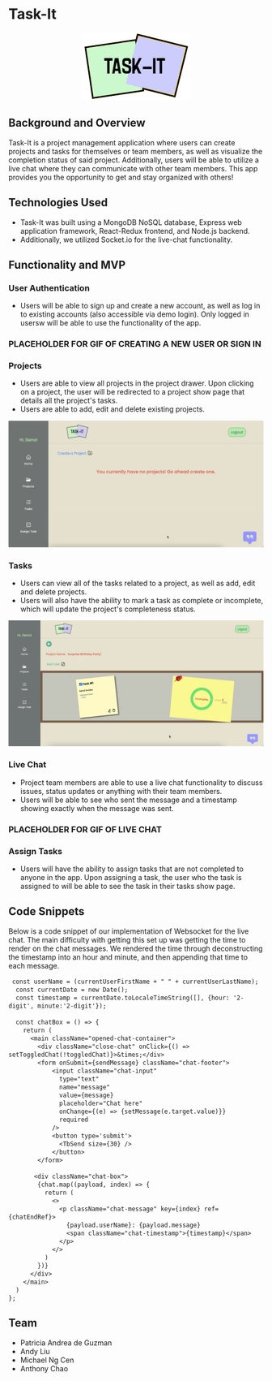 # Task-It

<p align="center">
  <img src="/frontend/src/assets/images/task-it-logo.png" alt="task-it-logo">
</p>

## Background and Overview

Task-It is a project management application where users can create projects and tasks for themselves or team members, as well as visualize the completion status of said project. Additionally, users will be able to utilize a live chat where they can communicate with other team members. This app provides you the opportunity to get and stay organized with others!

## Technologies Used
* Task-It was built using a MongoDB NoSQL database, Express web application framework, React-Redux frontend, and Node.js backend.
* Additionally, we utilized Socket.io for the live-chat functionality.

## Functionality and MVP

### User Authentication
* Users will be able to sign up and create a new account, as well as log in to existing accounts (also accessible via demo login). Only logged in usersw will be able to use the functionality of the app.

### PLACEHOLDER FOR GIF OF CREATING A NEW USER OR SIGN IN

### Projects
* Users are able to view all projects in the project drawer. Upon clicking on a project, the user will be redirected to a project show page that details all the project's tasks.
* Users are able to add, edit and delete existing projects.

<img width="800" src="/frontend/src/assets/images/create-project.gif" alt="">

### Tasks
* Users can view all of the tasks related to a project, as well as add, edit and delete projects.
* Users will also have the ability to mark a task as complete or incomplete, which will update the project's completeness status.

<img width="800" src="/frontend/src/assets/images/create-task.gif" alt="">

### Live Chat
* Project team members are able to use a live chat functionality to discuss issues, status updates or anything with their team members.
* Users will be able to see who sent the message and a timestamp showing exactly when the message was sent.

### PLACEHOLDER FOR GIF OF LIVE CHAT

### Assign Tasks
* Users will have the ability to assign tasks that are not completed to anyone in the app. Upon assigning a task, the user who the task is assigned to will be able to see the task in their tasks show page.


## Code Snippets 

Below is a code snippet of our implementation of Websocket for the live chat. The main difficulty with getting this set up was getting the time to render on the chat messages. We rendered the time through deconstructing the timestamp into an hour and minute, and then appending that time to each message.
```
 const userName = (currentUserFirstName + " " + currentUserLastName);
  const currentDate = new Date();
  const timestamp = currentDate.toLocaleTimeString([], {hour: '2-digit', minute:'2-digit'});

  const chatBox = () => {
    return (
      <main className="opened-chat-container">
        <div className="close-chat" onClick={() => setToggledChat(!toggledChat)}>&times;</div>
        <form onSubmit={sendMessage} className="chat-footer">
            <input className="chat-input"
              type="text" 
              name="message" 
              value={message}
              placeholder="Chat here"
              onChange={(e) => {setMessage(e.target.value)}}
              required
            />
            <button type='submit'>
              <TbSend size={30} />
            </button>
        </form>

       <div className="chat-box">
        {chat.map((payload, index) => {
          return (
            <>
              <p className="chat-message" key={index} ref={chatEndRef}>
                {payload.userName}: {payload.message}
                <span className="chat-timestamp">{timestamp}</span>
              </p>
            </>
          )
        })}
      </div>
    </main>
  )
};
```

## Team
* Patricia Andrea de Guzman
* Andy Liu
* Michael Ng Cen
* Anthony Chao